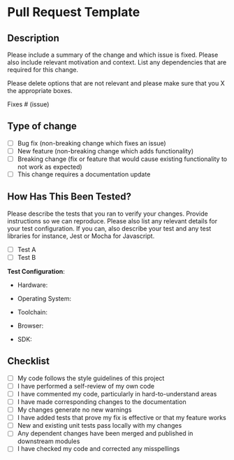 # Pull Request Template

## Description

Please include a summary of the change and which issue is fixed. Please also include relevant motivation and context. List any dependencies that are required for this change.

Please delete options that are not relevant and please make sure that you X the appropriate boxes.

Fixes # (issue)

## Type of change

- [ ] Bug fix (non-breaking change which fixes an issue)
- [ ] New feature (non-breaking change which adds functionality)
- [ ] Breaking change (fix or feature that would cause existing functionality to not work as expected)
- [ ] This change requires a documentation update

## How Has This Been Tested?

Please describe the tests that you ran to verify your changes. Provide instructions so we can reproduce. Please also list any relevant details for your test configuration. If you can, also describe your test and any test libraries for instance, Jest or Mocha for Javascript.

- [ ] Test A
- [ ] Test B

**Test Configuration**:

- Hardware:

- Operating System:

- Toolchain:

- Browser:

- SDK:

## Checklist

- [ ] My code follows the style guidelines of this project
- [ ] I have performed a self-review of my own code
- [ ] I have commented my code, particularly in hard-to-understand areas
- [ ] I have made corresponding changes to the documentation
- [ ] My changes generate no new warnings
- [ ] I have added tests that prove my fix is effective or that my feature works
- [ ] New and existing unit tests pass locally with my changes
- [ ] Any dependent changes have been merged and published in downstream modules
- [ ] I have checked my code and corrected any misspellings
